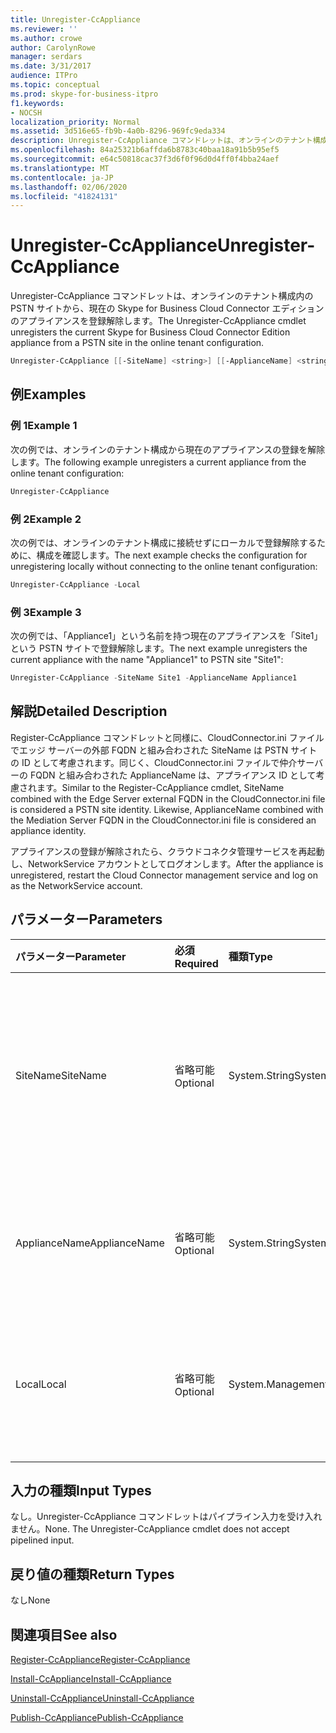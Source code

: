 ```yaml
---
title: Unregister-CcAppliance
ms.reviewer: ''
ms.author: crowe
author: CarolynRowe
manager: serdars
ms.date: 3/31/2017
audience: ITPro
ms.topic: conceptual
ms.prod: skype-for-business-itpro
f1.keywords:
- NOCSH
localization_priority: Normal
ms.assetid: 3d516e65-fb9b-4a0b-8296-969fc9eda334
description: Unregister-CcAppliance コマンドレットは、オンラインのテナント構成内の PSTN サイトから、現在の Skype for Business Cloud Connector エディションのアプライアンスを登録解除します。
ms.openlocfilehash: 84a25321b6affda6b8783c40baa18a91b5b95ef5
ms.sourcegitcommit: e64c50818cac37f3d6f0f96d0d4ff0f4bba24aef
ms.translationtype: MT
ms.contentlocale: ja-JP
ms.lasthandoff: 02/06/2020
ms.locfileid: "41824131"
---
```

# <a name="unregister-ccappliance"></a><span data-ttu-id="a3dd1-103">Unregister-CcAppliance</span><span class="sxs-lookup"><span data-stu-id="a3dd1-103">Unregister-CcAppliance</span></span>
 
<span data-ttu-id="a3dd1-104">Unregister-CcAppliance コマンドレットは、オンラインのテナント構成内の PSTN サイトから、現在の Skype for Business Cloud Connector エディションのアプライアンスを登録解除します。</span><span class="sxs-lookup"><span data-stu-id="a3dd1-104">The Unregister-CcAppliance cmdlet unregisters the current Skype for Business Cloud Connector Edition appliance from a PSTN site in the online tenant configuration.</span></span>
  
```powershell
Unregister-CcAppliance [[-SiteName] <string>] [[-ApplianceName] <string>] [-Local]
```

## <a name="examples"></a><span data-ttu-id="a3dd1-105">例</span><span class="sxs-lookup"><span data-stu-id="a3dd1-105">Examples</span></span>
<span data-ttu-id="a3dd1-106"><a name="Examples"> </a></span><span class="sxs-lookup"><span data-stu-id="a3dd1-106"><a name="Examples"> </a></span></span>

### <a name="example-1"></a><span data-ttu-id="a3dd1-107">例 1</span><span class="sxs-lookup"><span data-stu-id="a3dd1-107">Example 1</span></span>

<span data-ttu-id="a3dd1-108">次の例では、オンラインのテナント構成から現在のアプライアンスの登録を解除します。</span><span class="sxs-lookup"><span data-stu-id="a3dd1-108">The following example unregisters a current appliance from the online tenant configuration:</span></span>
  
```powershell
Unregister-CcAppliance
```

### <a name="example-2"></a><span data-ttu-id="a3dd1-109">例 2</span><span class="sxs-lookup"><span data-stu-id="a3dd1-109">Example 2</span></span>

<span data-ttu-id="a3dd1-110">次の例では、オンラインのテナント構成に接続せずにローカルで登録解除するために、構成を確認します。</span><span class="sxs-lookup"><span data-stu-id="a3dd1-110">The next example checks the configuration for unregistering locally without connecting to the online tenant configuration:</span></span>
  
```powershell
Unregister-CcAppliance -Local
```

### <a name="example-3"></a><span data-ttu-id="a3dd1-111">例 3</span><span class="sxs-lookup"><span data-stu-id="a3dd1-111">Example 3</span></span>

<span data-ttu-id="a3dd1-112">次の例では、「Appliance1」という名前を持つ現在のアプライアンスを「Site1」という PSTN サイトで登録解除します。</span><span class="sxs-lookup"><span data-stu-id="a3dd1-112">The next example unregisters the current appliance with the name "Appliance1" to PSTN site "Site1":</span></span>
  
```powershell
Unregister-CcAppliance -SiteName Site1 -ApplianceName Appliance1
```

## <a name="detailed-description"></a><span data-ttu-id="a3dd1-113">解説</span><span class="sxs-lookup"><span data-stu-id="a3dd1-113">Detailed Description</span></span>
<span data-ttu-id="a3dd1-114"><a name="DetailedDescription"> </a></span><span class="sxs-lookup"><span data-stu-id="a3dd1-114"><a name="DetailedDescription"> </a></span></span>

<span data-ttu-id="a3dd1-p101">Register-CcAppliance コマンドレットと同様に、CloudConnector.ini ファイルでエッジ サーバーの外部 FQDN と組み合わされた SiteName は PSTN サイトの ID として考慮されます。同じく、CloudConnector.ini ファイルで仲介サーバーの FQDN と組み合わされた ApplianceName は、アプライアンス ID として考慮されます。</span><span class="sxs-lookup"><span data-stu-id="a3dd1-p101">Similar to the Register-CcAppliance cmdlet, SiteName combined with the Edge Server external FQDN in the CloudConnector.ini file is considered a PSTN site identity. Likewise, ApplianceName combined with the Mediation Server FQDN in the CloudConnector.ini file is considered an appliance identity.</span></span>
  
<span data-ttu-id="a3dd1-117">アプライアンスの登録が解除されたら、クラウドコネクタ管理サービスを再起動し、NetworkService アカウントとしてログオンします。</span><span class="sxs-lookup"><span data-stu-id="a3dd1-117">After the appliance is unregistered, restart the Cloud Connector management service and log on as the NetworkService account.</span></span>
  
## <a name="parameters"></a><span data-ttu-id="a3dd1-118">パラメーター</span><span class="sxs-lookup"><span data-stu-id="a3dd1-118">Parameters</span></span>
<span data-ttu-id="a3dd1-119"><a name="DetailedDescription"> </a></span><span class="sxs-lookup"><span data-stu-id="a3dd1-119"><a name="DetailedDescription"> </a></span></span>

|<span data-ttu-id="a3dd1-120">**パラメーター**</span><span class="sxs-lookup"><span data-stu-id="a3dd1-120">**Parameter**</span></span>|<span data-ttu-id="a3dd1-121">**必須**</span><span class="sxs-lookup"><span data-stu-id="a3dd1-121">**Required**</span></span>|<span data-ttu-id="a3dd1-122">**種類**</span><span class="sxs-lookup"><span data-stu-id="a3dd1-122">**Type**</span></span>|<span data-ttu-id="a3dd1-123">**説明**</span><span class="sxs-lookup"><span data-stu-id="a3dd1-123">**Description**</span></span>|
|:-----|:-----|:-----|:-----|
| <span data-ttu-id="a3dd1-124">SiteName</span><span class="sxs-lookup"><span data-stu-id="a3dd1-124">SiteName</span></span> <br/> |<span data-ttu-id="a3dd1-125">省略可能</span><span class="sxs-lookup"><span data-stu-id="a3dd1-125">Optional</span></span>  <br/> |<span data-ttu-id="a3dd1-126">System.String</span><span class="sxs-lookup"><span data-stu-id="a3dd1-126">System.String</span></span>  <br/> |<span data-ttu-id="a3dd1-p102">アプライアンスが登録されている PSTN サイトの名前。既定値は CloudConnector.ini ファイル内の SiteName 値です。</span><span class="sxs-lookup"><span data-stu-id="a3dd1-p102">PSTN site name where the appliance is registered. Default value is SiteName value in CloudConnector.ini file.</span></span>  <br/> |
|<span data-ttu-id="a3dd1-129">ApplianceName</span><span class="sxs-lookup"><span data-stu-id="a3dd1-129">ApplianceName</span></span>  <br/> |<span data-ttu-id="a3dd1-130">省略可能</span><span class="sxs-lookup"><span data-stu-id="a3dd1-130">Optional</span></span>  <br/> |<span data-ttu-id="a3dd1-131">System.String</span><span class="sxs-lookup"><span data-stu-id="a3dd1-131">System.String</span></span>  <br/> |<span data-ttu-id="a3dd1-p103">現在のアプライアンスの名前。既定の値はホスト サーバーのコンピューター名です。</span><span class="sxs-lookup"><span data-stu-id="a3dd1-p103">Name of the current appliance. Default value is the computer name of the host server.</span></span>  <br/> |
|<span data-ttu-id="a3dd1-134">Local</span><span class="sxs-lookup"><span data-stu-id="a3dd1-134">Local</span></span>  <br/> |<span data-ttu-id="a3dd1-135">省略可能</span><span class="sxs-lookup"><span data-stu-id="a3dd1-135">Optional</span></span>  <br/> |<span data-ttu-id="a3dd1-136">System.Management.Automation.SwitchParameter</span><span class="sxs-lookup"><span data-stu-id="a3dd1-136">System.Management.Automation.SwitchParameter</span></span>  <br/> |<span data-ttu-id="a3dd1-137">オンライン テナント構成に接続することなく、ローカルで登録するための構成を確認します。</span><span class="sxs-lookup"><span data-stu-id="a3dd1-137">Check configuration for registration locally without connecting to an online tenant configuration.</span></span>  <br/> |
   
## <a name="input-types"></a><span data-ttu-id="a3dd1-138">入力の種類</span><span class="sxs-lookup"><span data-stu-id="a3dd1-138">Input Types</span></span>
<span data-ttu-id="a3dd1-139"><a name="InputTypes"> </a></span><span class="sxs-lookup"><span data-stu-id="a3dd1-139"><a name="InputTypes"> </a></span></span>

<span data-ttu-id="a3dd1-p104">なし。Unregister-CcAppliance コマンドレットはパイプライン入力を受け入れません。</span><span class="sxs-lookup"><span data-stu-id="a3dd1-p104">None. The Unregister-CcAppliance cmdlet does not accept pipelined input.</span></span>
  
## <a name="return-types"></a><span data-ttu-id="a3dd1-142">戻り値の種類</span><span class="sxs-lookup"><span data-stu-id="a3dd1-142">Return Types</span></span>
<span data-ttu-id="a3dd1-143"><a name="ReturnTypes"> </a></span><span class="sxs-lookup"><span data-stu-id="a3dd1-143"><a name="ReturnTypes"> </a></span></span>

<span data-ttu-id="a3dd1-144">なし</span><span class="sxs-lookup"><span data-stu-id="a3dd1-144">None</span></span>
  
## <a name="see-also"></a><span data-ttu-id="a3dd1-145">関連項目</span><span class="sxs-lookup"><span data-stu-id="a3dd1-145">See also</span></span>
<span data-ttu-id="a3dd1-146"><a name="ReturnTypes"> </a></span><span class="sxs-lookup"><span data-stu-id="a3dd1-146"><a name="ReturnTypes"> </a></span></span>

[<span data-ttu-id="a3dd1-147">Register-CcAppliance</span><span class="sxs-lookup"><span data-stu-id="a3dd1-147">Register-CcAppliance</span></span>](register-ccappliance.md)
  
[<span data-ttu-id="a3dd1-148">Install-CcAppliance</span><span class="sxs-lookup"><span data-stu-id="a3dd1-148">Install-CcAppliance</span></span>](install-ccappliance.md)
  
[<span data-ttu-id="a3dd1-149">Uninstall-CcAppliance</span><span class="sxs-lookup"><span data-stu-id="a3dd1-149">Uninstall-CcAppliance</span></span>](uninstall-ccappliance.md)
  
[<span data-ttu-id="a3dd1-150">Publish-CcAppliance</span><span class="sxs-lookup"><span data-stu-id="a3dd1-150">Publish-CcAppliance</span></span>](publish-ccappliance.md)
  

